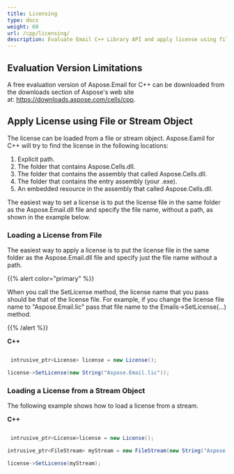 ```yaml
---
title: Licensing
type: docs
weight: 60
url: /cpp/licensing/
description: Evaluate Email C++ Library API and apply license using file or stream object.
---
```


## **Evaluation Version Limitations**
A free evaluation version of Aspose.Email for C++ can be downloaded from the downloads section of Aspose's web site at: https://downloads.aspose.com/cells/cpp.
## **Apply License using File or Stream Object**
The license can be loaded from a file or stream object. Aspose.Eamil for C++ will try to find the license in the following locations:

1. Explicit path.
1. The folder that contains Aspose.Cells.dll.
1. The folder that contains the assembly that called Aspose.Cells.dll.
1. The folder that contains the entry assembly (your .exe).
1. An embedded resource in the assembly that called Aspose.Cells.dll.

The easiest way to set a license is to put the license file in the same folder as the Aspose.Email.dll file and specify the file name, without a path, as shown in the example below.
### **Loading a License from File**
The easiest way to apply a license is to put the license file in the same folder as the Aspose.Email.dll file and specify just the file name without a path.

{{% alert color="primary" %}} 

When you call the SetLicense method, the license name that you pass should be that of the license file. For example, if you change the license file name to "Aspose.Email.lic" pass that file name to the Emails->SetLicense(…) method.

{{% /alert %}} 

**C++**

``` cs

 intrusive_ptr<License> license = new License();

license->SetLicense(new String("Aspose.Email.lic"));

```
### **Loading a License from a Stream Object**
The following example shows how to load a license from a stream.

**C++**

``` cs

 intrusive_ptr<License>license = new License();

intrusive_ptr<FileStream> myStream = new FileStream(new String("Aspose.Email.lic"), FileMode_Open);

license->SetLicense(myStream);

```

